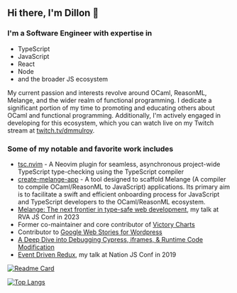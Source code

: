 ## Hi there, I'm Dillon 👋

### I'm a Software Engineer with expertise in

- TypeScript
- JavaScript
- React
- Node
- and the broader JS ecosystem

My current passion and interests revolve around OCaml, ReasonML, Melange, and the wider realm of functional programming. I dedicate a significant portion of my time to promoting and educating others about OCaml and functional programming. Additionally, I'm actively engaged in developing for this ecosystem, which you can watch live on my Twitch stream at [twitch.tv/dmmulroy](https://twitch.tv/dmmulroy).

### Some of my notable and favorite work includes

- [tsc.nvim](https://github.com/dmmulroy/tsc.nvim) - A Neovim plugin for seamless, asynchronous project-wide TypeScript type-checking using the TypeScript compiler
- [create-melange-app](https://github.com/dmmulroy/create-melange-app) - A tool designed to scaffold Melange (A compiler to compile OCaml/ReasonML to JavaScript) applications. Its primary aim is to facilitate a swift and efficient onboarding process for JavaScript and TypeScript developers to the OCaml/ReasonML ecosystem.
- [Melange: The next frontier in type-safe web development](https://www.youtube.com/watch?v=zG7JejHlQoM), my talk at RVA JS Conf in 2023
- Former co-maintainer and core contributor of [Victory Charts](https://github.com/FormidableLabs/victory)
- Contributor to [Google Web Stories for Wordpress](https://github.com/googleforcreators/web-stories-wp)
- [A Deep Dive into Debugging Cypress, iframes, & Runtime Code Modification](https://formidable.com/blog/2021/cypress-iframes/)
- [Event Driven Redux](https://www.youtube.com/watch?v=Pny5rM5NneA), my talk at Nation JS Conf in 2019

[![Readme Card](https://github-readme-stats.vercel.app/api?username=dmmulroy&show_icons=true&theme=react&rank_icon=github&card_width=475)](https://github.com/dmmulroy/github-readme-stats)

[![Top Langs](https://github-readme-stats.vercel.app/api/top-langs/?username=dmmulroy&show_icons=true&theme=react&card_width=475)](https://github.com/anuraghazra/github-readme-stats)
